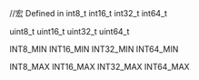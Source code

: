 
//宏
Defined in <cstdint>
int8_t
int16_t
int32_t
int64_t

uint8_t
uint16_t
uint32_t
uint64_t

INT8_MIN
INT16_MIN
INT32_MIN
INT64_MIN

INT8_MAX
INT16_MAX
INT32_MAX
INT64_MAX


